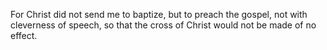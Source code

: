 For Christ did not send me to baptize, but to preach the gospel, not with cleverness of speech, so that the cross of Christ would not be made of no effect.